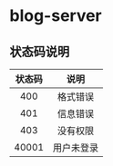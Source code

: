 # blog-server

## 状态码说明

| 状态码 |    说明    |
|:------:|:----------:|
|  400   |  格式错误  |
|  401   |  信息错误  |
|  403   |  没有权限  |
| 40001  | 用户未登录 |